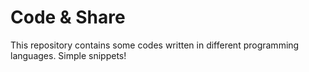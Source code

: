 # Code & Share

This repository contains some codes written in different programming languages.
Simple snippets!
